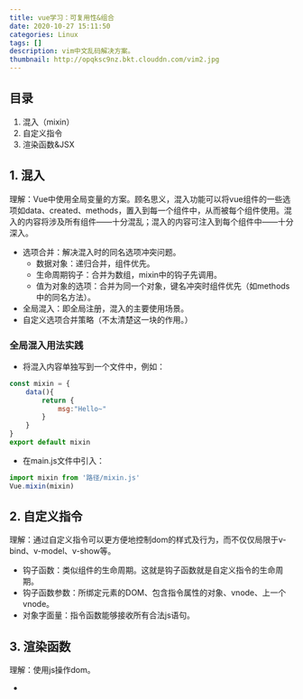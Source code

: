 ```yaml
---
title: vue学习：可复用性&组合
date: 2020-10-27 15:11:50
categories: Linux
tags: []
description: vim中文乱码解决方案。
thumbnail: http://opqksc9nz.bkt.clouddn.com/vim2.jpg
---
```


## 目录
1. 混入（mixin）
2. 自定义指令
3. 渲染函数&JSX

## 1. 混入
理解：Vue中使用全局变量的方案。顾名思义，混入功能可以将vue组件的一些选项如data、created、methods，置入到每一个组件中，从而被每个组件使用。混入的内容将涉及所有组件——十分混乱；混入的内容可注入到每个组件中——十分深入。

* 选项合并：解决混入时的同名选项冲突问题。
    * 数据对象：递归合并，组件优先。
    * 生命周期钩子：合并为数组，mixin中的钩子先调用。
    * 值为对象的选项：合并为同一个对象，键名冲突时组件优先（如methods中的同名方法）。
* 全局混入：即全局注册，混入的主要使用场景。
* 自定义选项合并策略（不太清楚这一块的作用。）

### 全局混入用法实践
* 将混入内容单独写到一个文件中，例如：
```javascript
const mixin = {
    data(){
        return {
            msg:"Hello~"
        }
    }
}
export default mixin
```
* 在main.js文件中引入：
```javascript
import mixin from '路径/mixin.js'
Vue.mixin(mixin)
```

## 2. 自定义指令
理解：通过自定义指令可以更方便地控制dom的样式及行为，而不仅仅局限于v-bind、v-model、v-show等。

* 钩子函数：类似组件的生命周期。这就是钩子函数就是自定义指令的生命周期。
* 钩子函数参数：所绑定元素的DOM、包含指令属性的对象、vnode、上一个vnode。
* 对象字面量：指令函数能够接收所有合法js语句。

## 3. 渲染函数
理解：使用js操作dom。

* 